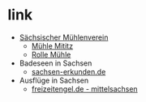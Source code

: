 # link

* [Sächsischer Mühlenverein](http://www.milldatabase.org/unions/32)
    * [Mühle Mititz](https://www.mühle-miltitz.de/impressum/)
    * [Rolle Mühle](http://www.rolle-muehle.de/)
* Badeseen in Sachsen
    * [sachsen-erkunden.de](https://www.sachsen-erkunden.de/badeseen-sachsen/)
* Ausflüge in Sachsen
    * [freizeitengel.de - mittelsachsen](https://www.sachsen-erkunden.de/badeseen-sachsen/)
